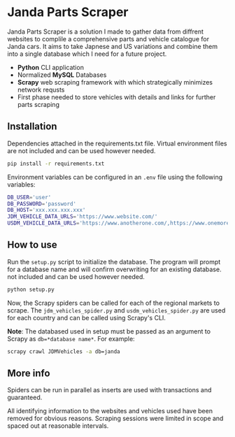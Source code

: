 # Janda Parts Scraper

Janda Parts Scraper is a solution I made to gather data from diffrent websites to complile a comprehensive parts and vehicle catalogue for Janda cars. It aims to take Japnese and US variations and combine them into a single database which I need for a future project.

- **Python** CLI application
- Normalized **MySQL** Databases
- **Scrapy** web scraping framework with which strategically minimizes network requsts
- First phase needed to store vehicles with details and links for further parts scraping

## Installation

Dependencies attached in the requirements.txt file. Virtual environment files are not included and can be used however needed.

```bash
pip install -r requirements.txt
```

Environment variables can be configured in an `.env` file using the following variables:

```bash
DB_USER='user'
DB_PASSWORD='password'
DB_HOST='xxx.xxx.xxx.xxx'
JDM_VEHICLE_DATA_URLS='https://www.website.com/'
USDM_VEHICLE_DATA_URLS='https://www.anotherone.com/,https://www.onemore.com/'
```

## How to use

Run the `setup.py` script to initialize the database. The program will prompt for a database name and will confirm overwriting for an existing database.
not included and can be used however needed.

```bash
python setup.py
```

Now, the Scrapy spiders can be called for each of the regional markets to scrape. The `jdm_vehicles_spider.py` and `usdm_vehicles_spider.py` are used for each country and can be called using Scrapy's CLI.

**Note**: The databased used in setup must be passed as an argument to Scrapy as `db=*database name*`. For example:

```bash
scrapy crawl JDMVehicles -a db=janda
```

## More info

Spiders can be run in parallel as inserts are used with transactions and guaranteed.

All identifying information to the websites and vehicles used have been removed for obvious reasons. Scraping sessions were limited in scope and spaced out at reasonable intervals.
